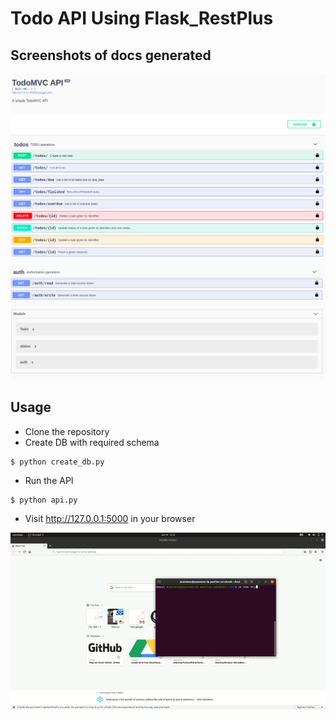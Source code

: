 # Todo API Using Flask_RestPlus
## Screenshots of docs generated
![Todo](https://raw.githubusercontent.com/range123/markdown-cheatsheet/master/Screenshot1.png)
![Auth](https://raw.githubusercontent.com/range123/markdown-cheatsheet/master/Screenshot2.png)

## Usage
* Clone the repository
* Create DB with required schema
```
$ python create_db.py
```
* Run the API
```
$ python api.py
```
* Visit http://127.0.0.1:5000 in your browser

![Usage](https://raw.githubusercontent.com/range123/markdown-cheatsheet/master/Todo.gif)